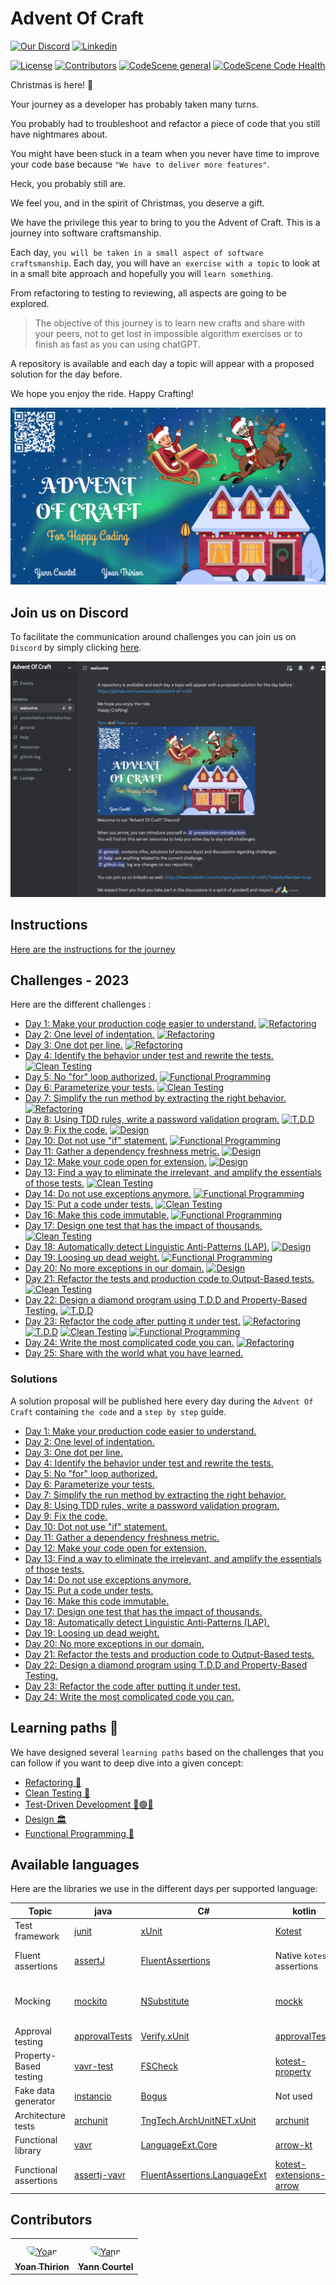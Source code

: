 # Advent Of Craft

[![Our Discord](https://img.shields.io/badge/Discord-7289DA?style=for-the-badge&logo=discord&logoColor=white)](https://discord.gg/E5Z9s9UKTS)
[![Linkedin](https://img.shields.io/badge/LinkedIn-0077B5?style=for-the-badge&logo=linkedin&logoColor=white)](https://www.linkedin.com/company/advent-of-craft)

[![License](https://img.shields.io/github/license/advent-of-craft/2023.svg)](https://github.com/advent-of-craft/2023/blob/main/LICENSE)
[![Contributors](https://github.com/advent-of-craft/2023/actions/workflows/contributors.yml/badge.svg)](https://github.com/advent-of-craft/advent-of-craft/actions/workflows/contributors.yml)
[![CodeScene general](https://codescene.io/images/analyzed-by-codescene-badge.svg)](https://codescene.io/projects/47561)
[![CodeScene Code Health](https://codescene.io/projects/47561/status-badges/code-health)](https://codescene.io/projects/47561)

Christmas is here! 🎅

Your journey as a developer has probably taken many turns.

You probably had to troubleshoot and refactor a piece of code that you still have nightmares about.

You might have been stuck in a team when you never have time to improve your code base
because `"We have to deliver more features"`.

Heck, you probably still are.

We feel you, and in the spirit of Christmas, you deserve a gift.

We have the privilege this year to bring to you the Advent of Craft.
This is a journey into software craftsmanship.

Each day, `you will be taken in a small aspect of software craftsmanship`. Each day, you will
have `an exercise with a topic` to look at in a small bite approach and hopefully you will `learn something`.

From refactoring to testing to reviewing, all aspects are going to be explored.

> The objective of this journey is to learn new crafts and share with your peers, not to get lost in impossible
> algorithm exercises or to finish as fast as you can using chatGPT.

A repository is available and each day a topic will appear with a proposed solution for the day before.

We hope you enjoy the ride.
Happy Crafting!

![Advent Of Craft 2023](docs/img/advent-of-craft.png)

## Join us on Discord

To facilitate the communication around challenges you can join us on `Discord` by simply
clicking [here](https://discord.gg/E5Z9s9UKTS).

![Discord Advent Of Craft](docs/img/discord.png)

## Instructions

[Here are the instructions for the journey](docs/INSTRUCTIONS.md)

## Challenges - 2023

Here are the different challenges :

- [Day 1: Make your production code easier to understand.](docs/exercise/day01/challenge.md) [![Refactoring](https://img.shields.io/badge/Refactoring-blue)](docs/learning-paths/refactoring.md)
- [Day 2: One level of indentation.](docs/exercise/day02/challenge.md) [![Refactoring](https://img.shields.io/badge/Refactoring-blue)](docs/learning-paths/refactoring.md)
- [Day 3: One dot per line.](docs/exercise/day03/challenge.md) [![Refactoring](https://img.shields.io/badge/Refactoring-blue)](docs/learning-paths/refactoring.md)
- [Day 4: Identify the behavior under test and rewrite the tests.](docs/exercise/day04/challenge.md) [![Clean Testing](https://img.shields.io/badge/Clean%20Testing-orange)](docs/learning-paths/clean-testing.md)
- [Day 5: No "for" loop authorized.](docs/exercise/day05/challenge.md) [![Functional Programming](https://img.shields.io/badge/Functional%20Programming-purple)](docs/learning-paths/functional-programming.md)
- [Day 6: Parameterize your tests.](docs/exercise/day06/challenge.md) [![Clean Testing](https://img.shields.io/badge/Clean%20Testing-orange)](docs/learning-paths/clean-testing.md)
- [Day 7: Simplify the run method by extracting the right behavior.](docs/exercise/day07/challenge.md) [![Refactoring](https://img.shields.io/badge/Refactoring-blue)](docs/learning-paths/refactoring.md)
- [Day 8: Using TDD rules, write a password validation program.](docs/exercise/day08/challenge.md) [![T.D.D](https://img.shields.io/badge/T.D.D-green)](docs/learning-paths/tdd.md)
- [Day 9: Fix the code.](docs/exercise/day09/challenge.md) [![Design](https://img.shields.io/badge/Design-yellow)](docs/learning-paths/design.md)
- [Day 10: Dot not use "if" statement.](docs/exercise/day10/challenge.md) [![Functional Programming](https://img.shields.io/badge/Functional%20Programming-purple)](docs/learning-paths/functional-programming.md)
- [Day 11: Gather a dependency freshness metric.](docs/exercise/day11/challenge.md) [![Design](https://img.shields.io/badge/Design-yellow)](docs/learning-paths/design.md)
- [Day 12: Make your code open for extension.](docs/exercise/day12/challenge.md) [![Design](https://img.shields.io/badge/Design-yellow)](docs/learning-paths/design.md)
- [Day 13: Find a way to eliminate the irrelevant, and amplify the essentials of those tests.](docs/exercise/day13/challenge.md) [![Clean Testing](https://img.shields.io/badge/Clean%20Testing-orange)](docs/learning-paths/clean-testing.md)
- [Day 14: Do not use exceptions anymore.](docs/exercise/day14/challenge.md) [![Functional Programming](https://img.shields.io/badge/Functional%20Programming-purple)](docs/learning-paths/functional-programming.md)
- [Day 15: Put a code under tests.](docs/exercise/day15/challenge.md) [![Clean Testing](https://img.shields.io/badge/Clean%20Testing-orange)](docs/learning-paths/clean-testing.md)
- [Day 16: Make this code immutable.](docs/exercise/day16/challenge.md) [![Functional Programming](https://img.shields.io/badge/Functional%20Programming-purple)](docs/learning-paths/functional-programming.md)
- [Day 17: Design one test that has the impact of thousands.](docs/exercise/day17/challenge.md) [![Clean Testing](https://img.shields.io/badge/Clean%20Testing-orange)](docs/learning-paths/clean-testing.md)
- [Day 18: Automatically detect Linguistic Anti-Patterns (LAP).](docs/exercise/day18/challenge.md) [![Design](https://img.shields.io/badge/Design-yellow)](docs/learning-paths/design.md)
- [Day 19: Loosing up dead weight.](docs/exercise/day19/challenge.md) [![Functional Programming](https://img.shields.io/badge/Functional%20Programming-purple)](docs/learning-paths/functional-programming.md)
- [Day 20: No more exceptions in our domain.](docs/exercise/day20/challenge.md) [![Design](https://img.shields.io/badge/Design-yellow)](docs/learning-paths/design.md)
- [Day 21: Refactor the tests and production code to Output-Based tests.](docs/exercise/day21/challenge.md) [![Clean Testing](https://img.shields.io/badge/Clean%20Testing-orange)](docs/learning-paths/clean-testing.md)
- [Day 22: Design a diamond program using T.D.D and Property-Based Testing.](docs/exercise/day22/challenge.md) [![T.D.D](https://img.shields.io/badge/T.D.D-green)](docs/learning-paths/tdd.md)
- [Day 23: Refactor the code after putting it under test.](docs/exercise/day23/challenge.md) [![Refactoring](https://img.shields.io/badge/Refactoring-blue)](docs/learning-paths/refactoring.md) [![T.D.D](https://img.shields.io/badge/T.D.D-green)](docs/learning-paths/tdd.md) [![Clean Testing](https://img.shields.io/badge/Clean%20Testing-orange)](docs/learning-paths/clean-testing.md) [![Functional Programming](https://img.shields.io/badge/Functional%20Programming-purple)](docs/learning-paths/functional-programming.md)
- [Day 24: Write the most complicated code you can.](docs/exercise/day24/challenge.md) [![Refactoring](https://img.shields.io/badge/Refactoring-blue)](docs/learning-paths/refactoring.md)
- [Day 25: Share with the world what you have learned.](docs/exercise/day25/challenge.md)

### Solutions

A solution proposal will be published here every day during the `Advent Of Craft` containing `the code` and
a `step by step` guide.

- [Day 1: Make your production code easier to understand.](docs/exercise/day01/solution/step-by-step.md)
- [Day 2: One level of indentation.](docs/exercise/day02/solution/step-by-step.md)
- [Day 3: One dot per line.](docs/exercise/day03/solution/step-by-step.md)
- [Day 4: Identify the behavior under test and rewrite the tests.](docs/exercise/day04/solution/step-by-step.md)
- [Day 5: No "for" loop authorized.](docs/exercise/day05/solution/step-by-step.md)
- [Day 6: Parameterize your tests.](docs/exercise/day06/solution/step-by-step.md)
- [Day 7: Simplify the run method by extracting the right behavior.](docs/exercise/day07/solution/step-by-step.md)
- [Day 8: Using TDD rules, write a password validation program.](docs/exercise/day08/solution/step-by-step.md)
- [Day 9: Fix the code.](docs/exercise/day09/solution/step-by-step.md)
- [Day 10: Dot not use "if" statement.](docs/exercise/day10/solution/step-by-step.md)
- [Day 11: Gather a dependency freshness metric.](docs/exercise/day11/solution/step-by-step.md)
- [Day 12: Make your code open for extension.](docs/exercise/day12/solution/step-by-step.md)
- [Day 13: Find a way to eliminate the irrelevant, and amplify the essentials of those tests.](docs/exercise/day13/solution/step-by-step.md)
- [Day 14: Do not use exceptions anymore.](docs/exercise/day14/solution/step-by-step.md)
- [Day 15: Put a code under tests.](docs/exercise/day15/solution/step-by-step.md)
- [Day 16: Make this code immutable.](docs/exercise/day16/solution/step-by-step.md)
- [Day 17: Design one test that has the impact of thousands.](docs/exercise/day17/solution/step-by-step.md)
- [Day 18: Automatically detect Linguistic Anti-Patterns (LAP).](docs/exercise/day18/solution/step-by-step.md)
- [Day 19: Loosing up dead weight.](docs/exercise/day19/solution/step-by-step.md)
- [Day 20: No more exceptions in our domain.](docs/exercise/day20/solution/step-by-step.md)
- [Day 21: Refactor the tests and production code to Output-Based tests.](docs/exercise/day21/solution/step-by-step.md)
- [Day 22: Design a diamond program using T.D.D and Property-Based Testing.](docs/exercise/day22/solution/step-by-step.md)
- [Day 23: Refactor the code after putting it under test.](docs/exercise/day23/solution/step-by-step.md)
- [Day 24: Write the most complicated code you can.](docs/exercise/day24/solution/step-by-step.md)

## Learning paths 🚀

We have designed several `learning paths` based on the challenges that you can follow if you want to deep dive into a
given concept:

- [Refactoring 🚀](docs/learning-paths/refactoring.md)
- [Clean Testing 🧼](docs/learning-paths/clean-testing.md)
- [Test-Driven Development 🔴🟢🔵](docs/learning-paths/tdd.md)
- [Design 🏛](docs/learning-paths/design.md)
- [Functional Programming 🌋](docs/learning-paths/functional-programming.md)

## Available languages

Here are the libraries we use in the different days per supported language:

| Topic                  | java                                                             | C#                                                                                          | kotlin                                                                                               | typescript                               |
|------------------------|------------------------------------------------------------------|---------------------------------------------------------------------------------------------|------------------------------------------------------------------------------------------------------|------------------------------------------|
| Test framework         | [junit](https://junit.org/junit5/)                               | [xUnit](https://xunit.net/)                                                                 | [Kotest](https://kotest.io/)                                                                         | [jest](https://jestjs.io/)               |
| Fluent assertions      | [assertJ](https://joel-costigliola.github.io/assertj/)           | [FluentAssertions](https://fluentassertions.com/)                                           | Native `kotest` assertions                                                                           | Native `jest` assertions                 |
| Mocking                | [mockito](https://site.mockito.org/)                             | [NSubstitute](https://nsubstitute.github.io/)                                               | [mockk](https://mockk.io/)                                                                           | Native `jest` mocking features           |
| Approval testing       | [approvalTests](https://github.com/approvals/approvaltests.java) | [Verify.xUnit](https://github.com/VerifyTests/Verify)                                       | [approvalTests](https://github.com/approvals/approvaltests.java)                                     | [approvals](http://approvaltests.com)    |
| Property-Based testing | [vavr-test](https://github.com/vavr-io/vavr-test)                | [FSCheck](https://fscheck.github.io/FsCheck/)                                               | [kotest-property](https://kotest.io/docs/proptest/property-based-testing.html)                       | [fast-check](https://fast-check.dev/)    |
| Fake data generator    | [instancio](https://www.instancio.org/)                          | [Bogus](https://github.com/bchavez/Bogus)                                                   | Not used                                                                                             | [fakerjs](https://fakerjs.dev/)          |
| Architecture tests     | [archunit](https://www.archunit.org/)                            | [TngTech.ArchUnitNET.xUnit](https://archunitnet.readthedocs.io/en/latest/)                  | [archunit](https://www.archunit.org/)                                                                | N/A                                      |
| Functional library     | [vavr](https://www.vavr.io/)                                     | [LanguageExt.Core](https://github.com/louthy/language-ext)                                  | [arrow-kt](https://arrow-kt.io/)                                                                     | [fp-ts](https://gcanti.github.io/fp-ts/) |
| Functional assertions  | [assertj-vavr](https://github.com/assertj/assertj-vavr)          | [FluentAssertions.LanguageExt](https://www.nuget.org/packages/FluentAssertions.LanguageExt) | [kotest-extensions-arrow](https://github.com/kotest/kotest-extensions-arrow#kotest-extensions-arrow) | Native `jest` assertions                 |

## Contributors

<table>
<tr>
    <td align="center" style="word-wrap: break-word; width: 150.0; height: 150.0">
        <a href=https://github.com/ythirion>
            <img src=https://avatars.githubusercontent.com/u/20967693?v=4 width="100;"  style="border-radius:50%;align-items:center;justify-content:center;overflow:hidden;padding-top:10px" alt=Yoan Thirion/>
            <br />
            <sub style="font-size:14px"><b>Yoan Thirion</b></sub>
        </a>
    </td>
    <td align="center" style="word-wrap: break-word; width: 150.0; height: 150.0">
        <a href=https://github.com/yanncourtel>
            <img src=https://avatars.githubusercontent.com/u/75068587?v=4 width="100;"  style="border-radius:50%;align-items:center;justify-content:center;overflow:hidden;padding-top:10px" alt=Yann Courtel/>
            <br />
            <sub style="font-size:14px"><b>Yann Courtel</b></sub>
        </a>
    </td>
</tr>
</table>
